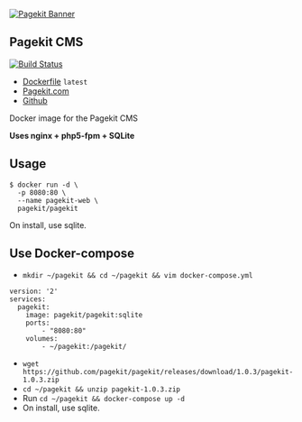 [![Pagekit Banner](https://cloud.githubusercontent.com/assets/1716665/14317675/ba034b8c-fc09-11e5-81ed-f10f37d86ea5.png)](https://pagekit.com)

## Pagekit CMS

[![Build Status](https://travis-ci.org/pagekit/pagekit.svg?branch=develop)](https://travis-ci.org/pagekit/pagekit)

* [Dockerfile](https://github.com/izuolan/dockerfiles/tree/master/pagekit) `latest`
* [Pagekit.com](https://pagekit.com)
* [Github](https://github.com/pagekit/pagekit/)

Docker image for the Pagekit CMS

**Uses nginx + php5-fpm + SQLite**

## Usage
```
$ docker run -d \
  -p 8080:80 \
  --name pagekit-web \
  pagekit/pagekit
```
On install, use sqlite.

## Use Docker-compose
* `mkdir ~/pagekit && cd ~/pagekit && vim docker-compose.yml`
```
version: '2'
services:
  pagekit:
    image: pagekit/pagekit:sqlite
    ports:
        - "8080:80"
    volumes:
        - ~/pagekit:/pagekit/
```
* `wget https://github.com/pagekit/pagekit/releases/download/1.0.3/pagekit-1.0.3.zip`
* `cd ~/pagekit && unzip pagekit-1.0.3.zip`
* Run `cd ~/pagekit && docker-compose up -d`
* On install, use sqlite.
